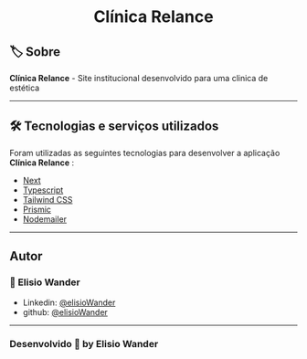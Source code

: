 <h1 align="center">
    Clínica Relance
</h1>

## 🏷️ Sobre 
**Clínica Relance** - Site institucional desenvolvido para uma clinica de estética

---

## 🛠️ Tecnologias e serviços utilizados
Foram utilizadas as seguintes tecnologias para desenvolver a aplicação **Clínica Relance** :

- [Next](https://nextjs.org/)
- [Typescript](https://www.typescriptlang.org/)
- [Tailwind CSS](https://tailwindcss.com/)
- [Prismic](https://prismic.io/)
- [Nodemailer](https://nodemailer.com/about/)

---

## Autor
### 👤 Elisio Wander

- Linkedin: [@elisioWander](https://www.linkedin.com/in/elisio-wander-b88b69136/)
- github: [@elisioWander](https://github.com/ElisioWander)

---

### Desenvolvido 💜 by Elisio Wander